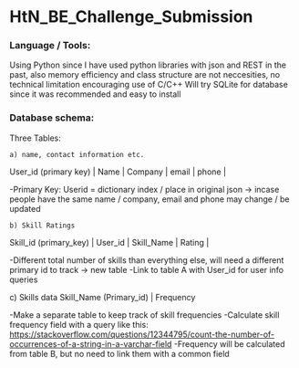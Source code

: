 # HtN_BE_Challenge_Submission
### Language / Tools:
Using Python since I have used python libraries with json and REST in the past, also memory efficiency and class structure are not neccesities, no technical limitation encouraging use of C/C++
Will try SQLite for database since it was recommended and easy to install

### Database schema:
Three Tables:

	a) name, contact information etc.

User_id	(primary key) | Name | Company | email | phone |

-Primary Key: Userid = dictionary index / place in original json -> incase people have the same name / company, email and phone may change / be updated

	b) Skill Ratings

Skill_id (primary_key) | User_id | Skill_Name | Rating |

-Different total number of skills than everything else, will need a different primary id to track -> new table
-Link to table A with User_id for user info queries

c) Skills data
Skill_Name (Primary_id)	| Frequency

-Make a separate table to keep track of skill frequencies
-Calculate skill frequency field with a query like this: https://stackoverflow.com/questions/12344795/count-the-number-of-occurrences-of-a-string-in-a-varchar-field
-Frequency will be calculated from table B, but no need to link them with a common field
